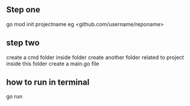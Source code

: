 ## Step one 
go mod init projectname eg <github.com/username/reponame>

## step two 
  create a cmd folder 
  inside folder create another folder related to project 
  inside this folder create a 
  main.go file


## how to run in terminal 
  go run <location of main.go file>